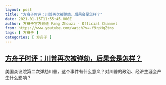 ```yaml
---
layout: post
title: "方舟子时评：川普再次被弹劾，后果会是怎样？"
date: 2021-01-15T11:55:45.000Z
author: 方舟子官方频道 Fang Zhouzi - Official Channel
from: https://www.youtube.com/watch?v=-f9rpHqZtns
tags: [ 方舟子 ]
categories: [ 方舟子 ]
---
```

<!--1610711745000-->
[方舟子时评：川普再次被弹劾，后果会是怎样？](https://www.youtube.com/watch?v=-f9rpHqZtns)
------

<div>
美国众议院第二次弹劾川普，这个事件有什么意义？对川普的政治、经济生涯会产生什么影响？
</div>
